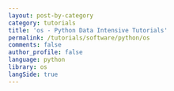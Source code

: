 ```yaml
---
layout: post-by-category
category: tutorials
title: 'os - Python Data Intensive Tutorials'
permalink: /tutorials/software/python/os
comments: false
author_profile: false
language: python
library: os
langSide: true
---
```

